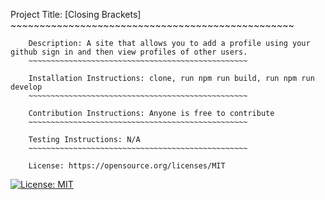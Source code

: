 Project Title: [Closing Brackets]
        ~~~~~~~~~~~~~~~~~~~~~~~~~~~~~~~~~~~~~~~~~~~~~~~~~

        Description: A site that allows you to add a profile using your github sign in and then view profiles of other users.
        ~~~~~~~~~~~~~~~~~~~~~~~~~~~~~~~~~~~~~~~~~~~~~~~~~

        Installation Instructions: clone, run npm run build, run npm run develop 
        ~~~~~~~~~~~~~~~~~~~~~~~~~~~~~~~~~~~~~~~~~~~~~~~~~

        Contribution Instructions: Anyone is free to contribute
        ~~~~~~~~~~~~~~~~~~~~~~~~~~~~~~~~~~~~~~~~~~~~~~~~~

        Testing Instructions: N/A
        ~~~~~~~~~~~~~~~~~~~~~~~~~~~~~~~~~~~~~~~~~~~~~~~~~

        License: https://opensource.org/licenses/MIT
        

        
[![License: MIT](https://img.shields.io/badge/License-MIT-yellow.svg)](https://opensource.org/licenses/MIT)